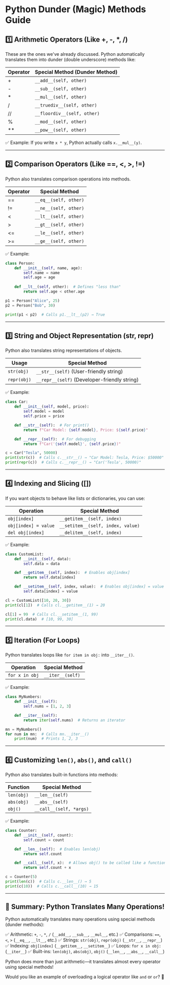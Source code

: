 # Python Dunder (Magic) Methods Guide

## 1️⃣ Arithmetic Operators (Like +, -, *, /)
These are the ones we've already discussed. Python automatically translates them into dunder (double underscore) methods like:

| Operator | Special Method (Dunder Method) |
|----------|-------------------------------|
| +        | `__add__(self, other)`        |
| -        | `__sub__(self, other)`        |
| *        | `__mul__(self, other)`        |
| /        | `__truediv__(self, other)`    |
| //       | `__floordiv__(self, other)`   |
| %        | `__mod__(self, other)`        |
| **       | `__pow__(self, other)`        |

✅ Example: If you write `x * y`, Python actually calls `x.__mul__(y)`.

---

## 2️⃣ Comparison Operators (Like ==, <, >, !=)
Python also translates comparison operations into methods.

| Operator | Special Method |
|----------|---------------|
| ==       | `__eq__(self, other)` |
| !=       | `__ne__(self, other)` |
| <        | `__lt__(self, other)` |
| >        | `__gt__(self, other)` |
| <=       | `__le__(self, other)` |
| >=       | `__ge__(self, other)` |

✅ Example:

```python
class Person:
    def __init__(self, name, age):
        self.name = name
        self.age = age
    
    def __lt__(self, other):  # Defines "less than"
        return self.age < other.age

p1 = Person("Alice", 25)
p2 = Person("Bob", 30)

print(p1 < p2)  # Calls p1.__lt__(p2) → True
```

---

## 3️⃣ String and Object Representation (str, repr)
Python also translates string representations of objects.

| Usage      | Special Method |
|-----------|---------------|
| `str(obj)` | `__str__(self)` (User-friendly string) |
| `repr(obj)` | `__repr__(self)` (Developer-friendly string) |

✅ Example:

```python
class Car:
    def __init__(self, model, price):
        self.model = model
        self.price = price

    def __str__(self):  # For print()
        return f"Car Model: {self.model}, Price: ${self.price}"

    def __repr__(self):  # For debugging
        return f"Car('{self.model}', {self.price})"

c = Car("Tesla", 50000)
print(str(c))  # Calls c.__str__() → "Car Model: Tesla, Price: $50000"
print(repr(c))  # Calls c.__repr__() → "Car('Tesla', 50000)"
```

---

## 4️⃣ Indexing and Slicing ([])
If you want objects to behave like lists or dictionaries, you can use:

| Operation | Special Method |
|-----------|---------------|
| `obj[index]` | `__getitem__(self, index)` |
| `obj[index] = value` | `__setitem__(self, index, value)` |
| `del obj[index]` | `__delitem__(self, index)` |

✅ Example:

```python
class CustomList:
    def __init__(self, data):
        self.data = data

    def __getitem__(self, index):  # Enables obj[index]
        return self.data[index]

    def __setitem__(self, index, value):  # Enables obj[index] = value
        self.data[index] = value

cl = CustomList([10, 20, 30])
print(cl[1])  # Calls cl.__getitem__(1) → 20

cl[1] = 99  # Calls cl.__setitem__(1, 99)
print(cl.data)  # [10, 99, 30]
```

---

## 5️⃣ Iteration (For Loops)
Python translates loops like `for item in obj:` into `__iter__()`.

| Operation | Special Method |
|-----------|---------------|
| `for x in obj` | `__iter__(self)` |

✅ Example:

```python
class MyNumbers:
    def __init__(self):
        self.nums = [1, 2, 3]

    def __iter__(self):
        return iter(self.nums)  # Returns an iterator

mn = MyNumbers()
for num in mn:  # Calls mn.__iter__()
    print(num)  # Prints 1, 2, 3
```

---

## 6️⃣ Customizing `len()`, `abs()`, and `call()`
Python also translates built-in functions into methods:

| Function | Special Method |
|----------|---------------|
| `len(obj)` | `__len__(self)` |
| `abs(obj)` | `__abs__(self)` |
| `obj()` | `__call__(self, *args)` |

✅ Example:

```python
class Counter:
    def __init__(self, count):
        self.count = count

    def __len__(self):  # Enables len(obj)
        return self.count

    def __call__(self, x):  # Allows obj() to be called like a function
        return self.count + x

c = Counter(5)
print(len(c))  # Calls c.__len__() → 5
print(c(10))  # Calls c.__call__(10) → 15
```

---

## 🔹 Summary: Python Translates Many Operations!
Python automatically translates many operations using special methods (dunder methods):

✅ Arithmetic: `+`, `-`, `*`, `/` (`__add__`, `__sub__`, `__mul__`, etc.)
✅ Comparisons: `==`, `<`, `>` (`__eq__`, `__lt__`, etc.)
✅ Strings: `str(obj)`, `repr(obj)` (`__str__`, `__repr__`)
✅ Indexing: `obj[index]` (`__getitem__`, `__setitem__`)
✅ Loops: `for x in obj:` (`__iter__`)
✅ Built-ins: `len(obj)`, `abs(obj)`, `obj()` (`__len__`, `__abs__`, `__call__`)

Python does more than just arithmetic—it translates almost every operator using special methods!

Would you like an example of overloading a logical operator like `and` or `or`? 🚀

